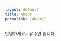 ```yaml
---
layout: default
title: About
permalink: /about/
---
```

<link rel="stylesheet" href="/css/about.css" />

 안녕하세요~ 유수연 입니다. 

